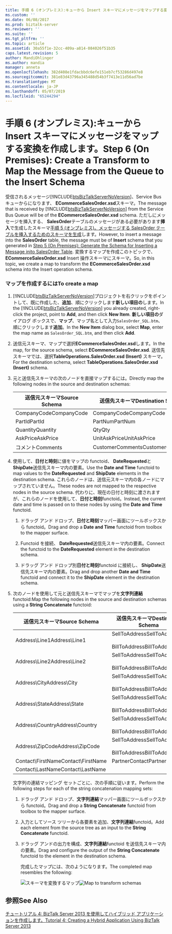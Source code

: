```yaml
---
title: 手順 6 (オンプレミス):キューから Insert スキーマにメッセージをマップする変換を作成 |Microsoft Docs
ms.custom: ''
ms.date: 06/08/2017
ms.prod: biztalk-server
ms.reviewer: ''
ms.suite: ''
ms.tgt_pltfrm: ''
ms.topic: article
ms.assetid: 30a55f1e-32cc-409a-a814-084026f51b35
caps.latest.revision: 5
author: MandiOhlinger
ms.author: mandia
manager: anneta
ms.openlocfilehash: 382d408e1fdacbbdc6efe151eb7cf53286d497e8
ms.sourcegitcommit: 381e83d43796a345488d54b3f7413e11d56ad7be
ms.translationtype: MT
ms.contentlocale: ja-JP
ms.lasthandoff: 05/07/2019
ms.locfileid: "65244294"
---
```

# <a name="step-6-on-premises-create-a-transform-to-map-the-message-from-the-queue-to-the-insert-schema"></a><span data-ttu-id="ee006-102">手順 6 (オンプレミス):キューから Insert スキーマにメッセージをマップする変換を作成します。</span><span class="sxs-lookup"><span data-stu-id="ee006-102">Step 6 (On Premises): Create a Transform to Map the Message from the Queue to the Insert Schema</span></span>
<span data-ttu-id="ee006-103">受信されるメッセージ[!INCLUDE[btsBizTalkServerNoVersion](../includes/btsbiztalkservernoversion-md.md)]、Service Bus キューからになります、 **ECommerceSalesOrder.xsd**スキーマ。</span><span class="sxs-lookup"><span data-stu-id="ee006-103">The message that is received by [!INCLUDE[btsBizTalkServerNoVersion](../includes/btsbiztalkservernoversion-md.md)] from the Service Bus Queue will be of the **ECommerceSalesOrder.xsd** schema.</span></span> <span data-ttu-id="ee006-104">ただしにメッセージを挿入する、 **SalesOrder**テーブルのメッセージがある必要があります**挿入**で生成したスキーマ[手順 5 (オンプレミス)。メッセージする SalesOrder テーブルを挿入するためのスキーマを生成](../core/step-5-generate-the-schema-for-inserting-a-message-into-salesorder-table.md)します。</span><span class="sxs-lookup"><span data-stu-id="ee006-104">However, to insert a message into the **SalesOrder** table, the message must be of **Insert** schema that you generated in [Step 5 (On Premises): Generate the Schema for Inserting a Message inito SalesOrder Table](../core/step-5-generate-the-schema-for-inserting-a-message-into-salesorder-table.md).</span></span> <span data-ttu-id="ee006-105">変換するマップを作成このトピックで、 **ECommerceSalesOrder.xsd** Insert 操作スキーマにスキーマ。</span><span class="sxs-lookup"><span data-stu-id="ee006-105">So, in this topic, we create a map to transform the **ECommerceSalesOrder.xsd** schema into the Insert operation schema.</span></span>  

### <a name="to-create-a-map"></a><span data-ttu-id="ee006-106">マップを作成するには</span><span class="sxs-lookup"><span data-stu-id="ee006-106">To create a map</span></span>  

1. <span data-ttu-id="ee006-107">[!INCLUDE[btsBizTalkServerNoVersion](../includes/btsbiztalkservernoversion-md.md)]プロジェクトを右クリックをポイントして、既に作成した、**追加**、順にクリックします**新しい項目の**します。</span><span class="sxs-lookup"><span data-stu-id="ee006-107">In the [!INCLUDE[btsBizTalkServerNoVersion](../includes/btsbiztalkservernoversion-md.md)] you already created, right-click the project, point to **Add**, and then click **New Item**.</span></span> <span data-ttu-id="ee006-108">**新しい項目の**ダイアログ ボックスで、**マップ**、マップ名として入力`SalesOrder_SQL.btm`、順にクリックします**追加**。</span><span class="sxs-lookup"><span data-stu-id="ee006-108">In the **New Item** dialog box, select **Map**, enter the map name as `SalesOrder_SQL.btm`, and then click **Add**.</span></span>  

2. <span data-ttu-id="ee006-109">送信元スキーマ、マップで選択**ECommerceSalesOrder.xsd**します。</span><span class="sxs-lookup"><span data-stu-id="ee006-109">In the map, for the source schema, select **ECommerceSalesOrder.xsd**.</span></span> <span data-ttu-id="ee006-110">送信先スキーマでは、選択**TableOperations.SalesOrder.xsd (Insert)** スキーマ。</span><span class="sxs-lookup"><span data-stu-id="ee006-110">For the destination schema, select **TableOperations.SalesOrder.xsd (Insert)** schema.</span></span>  

3. <span data-ttu-id="ee006-111">元と送信先スキーマの次のノードを直接マップするには。</span><span class="sxs-lookup"><span data-stu-id="ee006-111">Directly map the following nodes in the source and destination schemas:</span></span>  


   | <span data-ttu-id="ee006-112">送信元スキーマ</span><span class="sxs-lookup"><span data-stu-id="ee006-112">Source Schema</span></span> | <span data-ttu-id="ee006-113">送信先スキーマ</span><span class="sxs-lookup"><span data-stu-id="ee006-113">Destination Schema</span></span> |
   |---------------|--------------------|
   |  <span data-ttu-id="ee006-114">CompanyCode</span><span class="sxs-lookup"><span data-stu-id="ee006-114">CompanyCode</span></span>  |    <span data-ttu-id="ee006-115">CompanyCode</span><span class="sxs-lookup"><span data-stu-id="ee006-115">CompanyCode</span></span>     |
   |    <span data-ttu-id="ee006-116">PartId</span><span class="sxs-lookup"><span data-stu-id="ee006-116">PartId</span></span>     |      <span data-ttu-id="ee006-117">PartNum</span><span class="sxs-lookup"><span data-stu-id="ee006-117">PartNum</span></span>       |
   |   <span data-ttu-id="ee006-118">Quantity</span><span class="sxs-lookup"><span data-stu-id="ee006-118">Quantity</span></span>    |        <span data-ttu-id="ee006-119">Qty</span><span class="sxs-lookup"><span data-stu-id="ee006-119">Qty</span></span>         |
   |   <span data-ttu-id="ee006-120">AskPrice</span><span class="sxs-lookup"><span data-stu-id="ee006-120">AskPrice</span></span>    |    <span data-ttu-id="ee006-121">UnitAskPrice</span><span class="sxs-lookup"><span data-stu-id="ee006-121">UnitAskPrice</span></span>    |
   |   <span data-ttu-id="ee006-122">コメント</span><span class="sxs-lookup"><span data-stu-id="ee006-122">Comments</span></span>    |  <span data-ttu-id="ee006-123">CustomerComments</span><span class="sxs-lookup"><span data-stu-id="ee006-123">CustomerComments</span></span>  |


4. <span data-ttu-id="ee006-124">使用して、**日付と時刻**に値をマップの functoid、 **DateRequested**と**ShipDate**送信先スキーマ内の要素。</span><span class="sxs-lookup"><span data-stu-id="ee006-124">Use the **Date and Time** functoid to map values to the **DateRequested** and **ShipDate** elements in the destination schema.</span></span> <span data-ttu-id="ee006-125">これらのノードは、送信元スキーマ内の各ノードにマップされていません。</span><span class="sxs-lookup"><span data-stu-id="ee006-125">These nodes are not mapped to the respective nodes in the source schema.</span></span> <span data-ttu-id="ee006-126">代わりに、現在の日付と時刻に渡されますが、これらのノードを使用して、**日付と時刻**functoid。</span><span class="sxs-lookup"><span data-stu-id="ee006-126">Instead, the current date and time is passed on to these nodes by using the **Date and Time** functoid.</span></span>  

   1.  <span data-ttu-id="ee006-127">ドラッグ アンド ドロップ、**日付と時刻**マッパー画面にツールボックスから functoid。</span><span class="sxs-lookup"><span data-stu-id="ee006-127">Drag and drop a **Date and Time** functoid from toolbox to the mapper surface.</span></span>  

   2.  <span data-ttu-id="ee006-128">Functoid を接続、 **DateRequested**送信先スキーマ内の要素。</span><span class="sxs-lookup"><span data-stu-id="ee006-128">Connect the functoid to the **DateRequested** element in the destination schema.</span></span>  

   3.  <span data-ttu-id="ee006-129">ドラッグ アンド ドロップ別**日付と時刻**functoid に接続し、 **ShipDate**送信先スキーマ内の要素。</span><span class="sxs-lookup"><span data-stu-id="ee006-129">Drag and drop another **Date and Time** functoid and connect it to the **ShipDate** element in the destination schema.</span></span>  

5. <span data-ttu-id="ee006-130">次のノードを使用して元と送信先スキーマでマップを**文字列連結**functoid:</span><span class="sxs-lookup"><span data-stu-id="ee006-130">Map the following nodes in the source and destination schemas using a **String Concatenate** functoid:</span></span>  

   |<span data-ttu-id="ee006-131">送信元スキーマ</span><span class="sxs-lookup"><span data-stu-id="ee006-131">Source Schema</span></span>|<span data-ttu-id="ee006-132">送信先スキーマ</span><span class="sxs-lookup"><span data-stu-id="ee006-132">Destination Schema</span></span>|  
   |-------------------|------------------------|  
   |<span data-ttu-id="ee006-133">Address\Line1</span><span class="sxs-lookup"><span data-stu-id="ee006-133">Address\Line1</span></span>|<span data-ttu-id="ee006-134">SellToAddress</span><span class="sxs-lookup"><span data-stu-id="ee006-134">SellToAddress</span></span><br /><br /> <span data-ttu-id="ee006-135">BillToAddress</span><span class="sxs-lookup"><span data-stu-id="ee006-135">BillToAddress</span></span>|  
   |<span data-ttu-id="ee006-136">Address\Line2</span><span class="sxs-lookup"><span data-stu-id="ee006-136">Address\Line2</span></span>|<span data-ttu-id="ee006-137">SellToAddress</span><span class="sxs-lookup"><span data-stu-id="ee006-137">SellToAddress</span></span><br /><br /> <span data-ttu-id="ee006-138">BillToAddress</span><span class="sxs-lookup"><span data-stu-id="ee006-138">BillToAddress</span></span>|  
   |<span data-ttu-id="ee006-139">Address\City</span><span class="sxs-lookup"><span data-stu-id="ee006-139">Address\City</span></span>|<span data-ttu-id="ee006-140">SellToAddress</span><span class="sxs-lookup"><span data-stu-id="ee006-140">SellToAddress</span></span><br /><br /> <span data-ttu-id="ee006-141">BillToAddress</span><span class="sxs-lookup"><span data-stu-id="ee006-141">BillToAddress</span></span>|  
   |<span data-ttu-id="ee006-142">Address\State</span><span class="sxs-lookup"><span data-stu-id="ee006-142">Address\State</span></span>|<span data-ttu-id="ee006-143">SellToAddress</span><span class="sxs-lookup"><span data-stu-id="ee006-143">SellToAddress</span></span><br /><br /> <span data-ttu-id="ee006-144">BillToAddress</span><span class="sxs-lookup"><span data-stu-id="ee006-144">BillToAddress</span></span>|  
   |<span data-ttu-id="ee006-145">Address\Country</span><span class="sxs-lookup"><span data-stu-id="ee006-145">Address\Country</span></span>|<span data-ttu-id="ee006-146">SellToAddress</span><span class="sxs-lookup"><span data-stu-id="ee006-146">SellToAddress</span></span><br /><br /> <span data-ttu-id="ee006-147">BillToAddress</span><span class="sxs-lookup"><span data-stu-id="ee006-147">BillToAddress</span></span>|  
   |<span data-ttu-id="ee006-148">Address\ZipCode</span><span class="sxs-lookup"><span data-stu-id="ee006-148">Address\ZipCode</span></span>|<span data-ttu-id="ee006-149">SellToAddress</span><span class="sxs-lookup"><span data-stu-id="ee006-149">SellToAddress</span></span><br /><br /> <span data-ttu-id="ee006-150">BillToAddress</span><span class="sxs-lookup"><span data-stu-id="ee006-150">BillToAddress</span></span>|  
   |<span data-ttu-id="ee006-151">Contact\FirstName</span><span class="sxs-lookup"><span data-stu-id="ee006-151">Contact\FirstName</span></span>|<span data-ttu-id="ee006-152">PartnerContact</span><span class="sxs-lookup"><span data-stu-id="ee006-152">PartnerContact</span></span>|  
   |<span data-ttu-id="ee006-153">Contact\LastName</span><span class="sxs-lookup"><span data-stu-id="ee006-153">Contact\LastName</span></span>||  

    <span data-ttu-id="ee006-154">文字列の連結マッピング セットごとに、次の手順に従います。</span><span class="sxs-lookup"><span data-stu-id="ee006-154">Perform the following steps for each of the string concatenation mapping sets:</span></span>  

   1.  <span data-ttu-id="ee006-155">ドラッグ アンド ドロップ、**文字列連結**マッパー画面にツールボックスから functoid。</span><span class="sxs-lookup"><span data-stu-id="ee006-155">Drag and drop a **String Concatenate** functoid from toolbox to the mapper surface.</span></span>  

   2.  <span data-ttu-id="ee006-156">入力としてソース ツリーから各要素を追加、**文字列連結**functoid。</span><span class="sxs-lookup"><span data-stu-id="ee006-156">Add each element from the source tree as an input to the **String Concatenate** functoid.</span></span>  

   3.  <span data-ttu-id="ee006-157">ドラッグ アンドの出力を構成、**文字列連結**functoid を送信先スキーマ内の要素。</span><span class="sxs-lookup"><span data-stu-id="ee006-157">Drag and configure the output of the **String Concatenate** functoid to the element in the destination schema.</span></span>  

        <span data-ttu-id="ee006-158">完成したマップには、次のようになります。</span><span class="sxs-lookup"><span data-stu-id="ee006-158">The completed map resembles the following:</span></span>  

        <span data-ttu-id="ee006-159">![スキーマを変換するマップ](../core/media/bts2010r2-tut1-map.jpg "BTS2010R2_Tut1_Map")</span><span class="sxs-lookup"><span data-stu-id="ee006-159">![Map to transform schemas](../core/media/bts2010r2-tut1-map.jpg "BTS2010R2_Tut1_Map")</span></span>  

## <a name="see-also"></a><span data-ttu-id="ee006-160">参照</span><span class="sxs-lookup"><span data-stu-id="ee006-160">See Also</span></span>  
 [<span data-ttu-id="ee006-161">チュートリアル 4: BizTalk Server 2013 を使用してハイブリッド アプリケーションを作成します。</span><span class="sxs-lookup"><span data-stu-id="ee006-161">Tutorial 4: Creating a Hybrid Application Using BizTalk Server 2013</span></span>](../core/tutorial-4-creating-a-hybrid-application-using-biztalk-server-2013.md)